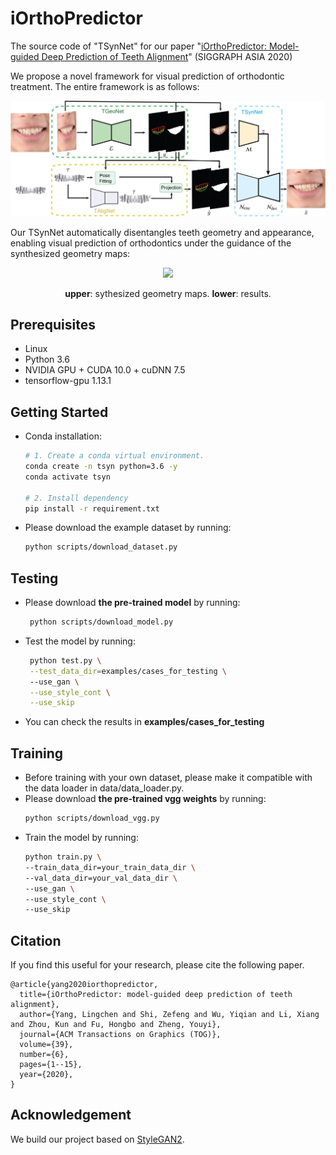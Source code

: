 # iOrthoPredictor
The source code of "TSynNet" for our paper "[iOrthoPredictor: Model-guided Deep Prediction of Teeth Alignment](http://kunzhou.net/2020/iteeth-siga20.pdf)" (SIGGRAPH ASIA 2020)

We propose a novel framework for visual prediction of orthodontic treatment.
The entire framework is as follows:

<p align='center'>  
  <img src='imgs/Pipeline.jpg' width='800'/>
</p>

Our TSynNet automatically disentangles teeth geometry and appearance, 
enabling visual prediction of orthodontics under the guidance of the synthesized geometry maps:

<p align='center'>  
<!--     <img src='imgs/org.jpg' width='800'/> -->
    <img src='imgs/composed.gif' width='800'/>
</p>
<p align='center'> 
<!--   <b>upper most</b>: original images. <b>middle</b>: sythesized geometry maps. <b>lower most</b>: results. -->
  <b>upper</b>: sythesized geometry maps. <b>lower</b>: results.
</p>

## Prerequisites
- Linux
- Python 3.6
- NVIDIA GPU + CUDA 10.0 + cuDNN 7.5
- tensorflow-gpu 1.13.1


## Getting Started
- Conda installation:
    ```bash
    # 1. Create a conda virtual environment.
    conda create -n tsyn python=3.6 -y
    conda activate tsyn
    
    # 2. Install dependency
    pip install -r requirement.txt
    ```
- Please download the example dataset by running:
    ```bash
    python scripts/download_dataset.py
    ```

## Testing 
- Please download **the pre-trained model** by running:
    ```bash
     python scripts/download_model.py
    ```
- Test the model by running: 
    ```bash
     python test.py \
     --test_data_dir=examples/cases_for_testing \  
     --use_gan \
     --use_style_cont \
     --use_skip
    ```
- You can check the results in **examples/cases_for_testing**

## Training
- Before training with your own dataset, 
please make it compatible with the data loader in data/data_loader.py.
- Please download **the pre-trained vgg weights** by running:
    ```bash
    python scripts/download_vgg.py
    ```
- Train the model by running:
    ```bash
    python train.py \
    --train_data_dir=your_train_data_dir \
    --val_data_dir=your_val_data_dir \
    --use_gan \
    --use_style_cont \
    --use_skip
    ```

## Citation

If you find this useful for your research, please cite the following paper.

```
@article{yang2020iorthopredictor,
  title={iOrthoPredictor: model-guided deep prediction of teeth alignment},
  author={Yang, Lingchen and Shi, Zefeng and Wu, Yiqian and Li, Xiang and Zhou, Kun and Fu, Hongbo and Zheng, Youyi},
  journal={ACM Transactions on Graphics (TOG)},
  volume={39},
  number={6},
  pages={1--15},
  year={2020},
}
```

## Acknowledgement 

We build our project based on [StyleGAN2](https://github.com/NVlabs/stylegan2).
